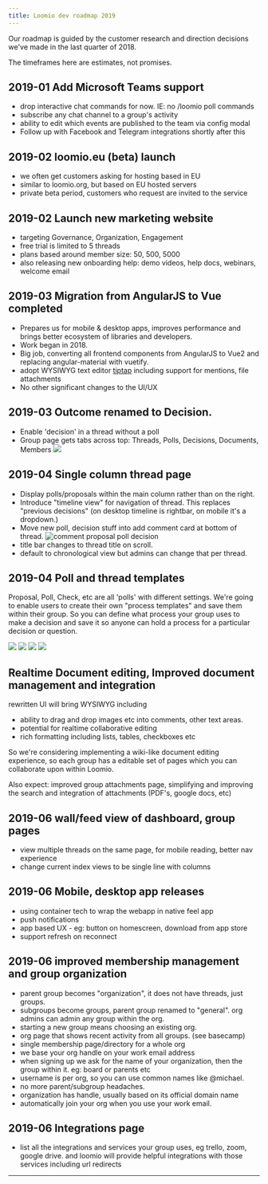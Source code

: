 ```yaml
---
title: Loomio dev roadmap 2019
---
```


Our roadmap is guided by the customer research and direction decisions we've made in the last quarter of 2018.

The timeframes here are estimates, not promises.

## 2019-01 Add Microsoft Teams support
- drop interactive chat commands for now. IE: no /loomio poll commands
- subscribe any chat channel to a group's activity
- ability to edit which events are published to the team via config modal
- Follow up with Facebook and Telegram integrations shortly after this

## 2019-02 loomio.eu (beta) launch
- we often get customers asking for hosting based in EU
- similar to loomio.org, but based on EU hosted servers
- private beta period, customers who request are invited to the service

## 2019-02 Launch new marketing website
- targeting Governance, Organization, Engagement
- free trial is limited to 5 threads
- plans based around member size: 50, 500, 5000
- also releasing new onboarding help: demo videos, help docs, webinars, welcome email

## 2019-03 Migration from AngularJS to Vue completed
- Prepares us for mobile & desktop apps, improves performance and brings better ecosystem of libraries and developers.
- Work began in 2018.
- Big job, converting all frontend components from AngularJS to Vue2 and replacing angular-material with vuetify.
- adopt WYSIWYG text editor [tiptap](https://tiptap.scrumpy.io/) including support for mentions, file attachments
- No other significant changes to the UI/UX

## 2019-03 Outcome renamed to Decision.
- Enable 'decision' in a thread without a poll
- Group page gets tabs across top: Threads, Polls, Decisions, Documents, Members
![](group-page-with-tabs.png)

## 2019-04 Single column thread page
- Display polls/proposals within the main column rather than on the right.
- Introduce "timeline view" for navigation of thread. This replaces "previous decisions" (on desktop timeline is rightbar, on mobile it's a dropdown.)
- Move new poll, decision stuff into add comment card at bottom of thread.
![comment proposal poll decision](thread_actions_panel.png)
- title bar changes to thread title on scroll.
- default to chronological view but admins can change that per thread.

## 2019-04 Poll and thread templates

Proposal, Poll, Check, etc are all 'polls' with different settings. We're going to enable users to create their own "process templates" and save them within their group. So you can define what process your group uses to make a decision and save it so anyone can hold a process for a particular decision or question.

![](markdown-img-paste-20190129081110378.png)
![](markdown-img-paste-20190129081132133.png)
![](markdown-img-paste-20190129082239413.png)
![](markdown-img-paste-2019012908120591.png)

<!-- - allow grioto be defined for specific scenarios. eg: Advice, Consent
- choose or edit proposal templates. then proposal is just a few fields.
  save templates for particlar decisions you regularly make.
  template editor allows you to
  - edit which buttons are available and what they mean.
  - edit labels and placeholder, help text including the prompt, descriptions etc.
  - ability to share templates with other groups on loomio by marking as public
- ability to choose what templates are available within your group.
- start a proposal or thread from a template
  proposals and poll templates keep their options too.
  and make proposals completely editable. options, their names, etc.
  don't introduce more fields, but do introduce tagging.
- ability for polls to be "draft" so they can be edited, commented on, but not voted upon

- capture poll improvements from latest ux mockups. including
  - option: hide results until voting closed
  - option: draft mode (comment only, no voting)
  - option: start in future
  design your own proposal templates. choose from one when you begin.
    so choose thumbs 2, 3 or 4 ways.
    optionally define what they mean
    the templates come with guides that help you run the kind of process.
    you can share templates if you wish.

    It seems like we should consider making proposal templates editable? Then you could create some templates and offer them when people go to start a proposal, they could include guidance via an associated help page. -->

## Realtime Document editing, Improved document management and integration
rewritten UI will bring WYSIWYG including
  - ability to drag and drop images etc into comments, other text areas.
  - potential for realtime collaborative editing
  - rich formatting including lists, tables, checkboxes etc

So we're considering implementing a wiki-like document editing experience, so each group has a editable set of pages which you can collaborate upon within Loomio.

Also expect: improved group attachments page, simplifying and improving the search and integration of attachments (PDF's, google docs, etc)

## 2019-06 wall/feed view of dashboard, group pages
- view multiple threads on the same page, for mobile reading, better nav experience
- change current index views to be single line with columns

## 2019-06 Mobile, desktop app releases
- using container tech to wrap the webapp in native feel app
- push notifications
- app based UX - eg: button on homescreen, download from app store
- support refresh on reconnect

## 2019-06 improved membership management and group organization
- parent group becomes "organization", it does not have threads, just groups.
- subgroups become groups, parent group renamed to "general". org admins can admin any group within the org.
- starting a new group means choosing an existing org.
- org page that shows recent activity from all groups. (see basecamp)
- single membership page/directory for a whole org
- we base your org handle on your work email address
- when signing up we ask for the name of your organization, then the group within it. eg: board or parents etc
- username is per org, so you can use common names like @michael.
- no more parent/subgroup headaches.
- organization has handle, usually based on its official domain name
- automatically join your org when you use your work email.

## 2019-06 Integrations page
- list all the integrations and services your group uses, eg trello, zoom, google drive. and loomio will provide helpful integrations with those services including url redirects

---
<!--
implement https://www.twilio.com/blog/2018/03/better-passwords-in-ruby-applications-pwned-passwords-api.html

user setting to choose between weekly and daily summary emails

fetch draft when loading thread page so it does not overwrite exiting text when you start writing.

when people post links, expand them out on the comment or whatever.

The following items are things we want to do but have not prioritised or estimated yet.

- thread refinements
- extend "fork thread" function to become "move comments" which can be used to move comments to an existing thread or new thread.
- chronological mode by default? save setting for nested or chronological view on thread.

- improved tagging simple chip based tagging, use fulltext search, bring into main app out of plugin.

- improved search: unify search to top bar with optional org/group select

- bookmark thread or thread item

- remove 'invite people to vote' and change it to send notifications, and choose between group and thread

## collaborative document editing
Documents are something groups use with decision making naturally, have native collaborative document editing.

## private, chat threads
- easy to start private threads with people
- intro carousel for new users (actually everyone, when we release these updates)

## delegated votes/liquid democracy
each membership has a 'weight' column, which defaults to 1. for proposal polls, the stance_choice.score is the weight of the membership at the time.

membership weight is either assigned manually or is based on the number of representations assigned to a particular member in a group.

we need a screen so that members can select who they delegate their vote to.

---

select delegate or representative.. ability for members to select someone to carry their voting power, you can do it for a group or just a thread.

governance, management, engagement and organising

- ensure loomio can be embedded in webpages as a comment engine.


gives every thread and doc it's own group namespaced url. they can be linked between easily enspiral/100-1 (thread 100 comment 1)

- front page
- much faster user interface in vue.js
- proposals inline with threads
- timeline view allowing you to jump through the thread. all items on one line each.
- right bar is help. can be customised to your org with documents.
- threads can pin open a particlar help page. so people see it when they open the thread.
- wall interface with multiple threads.
- choose between nested or not and saves your preference (chronologcial by default?)
- link to thread by number? with # (or groupname#) (same as tag) simple urls? loomio.org/groupname/123
- subgroups are groupname-subgroupname
- tags are super simple single word labels
- groups are either public, private, or private + visible to parent members
- group's email is groupname@loomio.org (with # in subject)
- groups have a handle or shortname
- embrace the org domain. enspiral.com becomes enspiral with @ as default username
- company email address auto-join
- first 10 threads and 20 members free. then you pay use it more than that.
- if you stop paying your group gets paused, you can read and export, by not write.
- simplified member management.
  - manage all members in org
  - single page, easy to add people to subgroups.
  - export members as CSV.
- groups decide if they want to enable the membership directory.
  single admin status across all groups. - as a setting on new groups.
  single membership page per org
  member directory with bio and status messages
- private threads (member to member)
- integrations page, which links to your various online tools.
  highlight your group email address to cc loomio into any discussion
  zoom, google docs, trello, etc. gives redirect urls on group url.
    https://loomio.org/enspiral/zoom, googledocs, trello, slack
    redirects can be members only.
- mobile apps with mobile notifications
- collaborative editing on contexts, proposals, and documents
- drop all our custom emoji stuff and just use unicode. reactions too, order by use (over whole site?)
- click seen by. or notifications count. modal shows who have seen, been notified, not seen the thread and gives option to mention them in a comment.
- process guidance for for proposals and threads
  - threads assign some process document inside the thread
    these process gides intoduce a process or practice that is being adopted for this thread. we introduce the user to this by showing the process guide when you first arrive, then having it closed and on the right bar. these documents can be shared between threads and edited collaboratively.
  - proposals configurable buttons (tickbox above) (3 by default)
  - proposals have version (each time it goes to vote)
  - proposals have intention or ask: there are some defaults to choose from if you like.
  - proposals have draft or voting mode - if it's draft you can collaboratively edit it together.
  - it should still feel simple.

- mute for x time, max notifications: none, every 6, 12, 24, 48 hours. (with summarised update for that time period.)
- (later) choose between all threads in their own email, or everything in one.
- simple attachment & link management. supports tagging
- good centralised search with full page results and autosuggestions based on tags and words in titles, filter to an org or search whole site.
- sidebar slides from
  root - threads, groups, profile, etc,
  groups - lists all your groups and the number of unread threads in each
  threads - lists each thread in the group and if you've read it, unread items count, or just 'unread'
  items - the line by line version of the thread for navigation purposes.
  and at the top is the back button. <-
  under that is the current place name. thread, group, groups, all threads,

scheduling.. connect calendars etc

More notes (might be dupes)
loomio interface based on google news
- big search bar, suggested searches autocomplete
- simple nav bar.
- threads or wall in the middle.
- private threads between people
- collaborative document editing and annotating
- remove colours from tags and make them super easy, apply to anything
- bookmarks
- pictures/charts on the right. room for more people
- move to move single line, tablized view,
- complimented by wall view.
- 1h style dates with a clock logo?
- use usernames primarily to identify people? or drop them for just name.
- notification frequency to decide how often: immediate or daily or weekly
- show when people last viewed the thread somehow
- comment, propose
- make email feel native with group email addresses -->
